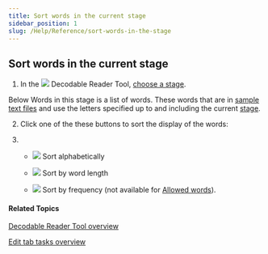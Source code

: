 ```yaml
---
title: Sort words in the current stage
sidebar_position: 1
slug: /Help/Reference/sort-words-in-the-stage
---
```


## Sort words in the current stage

1.  In the ![](/ref-docs-assets/images/Tasks/Edit_tasks/Decodable_Reader_Tool/Decodable_Reader_Tool_icon.png) Decodable Reader Tool, [choose a stage](Choose_a_stage.md).
    

Below Words in this stage is a list of words. These words that are in [sample text files](Letters_tab.md) and use the letters specified up to and including the current [stage](../../../Concepts/Stage.md).

2.  Click one of the these buttons to sort the display of the words:
    

1.  -   ![](/ref-docs-assets/images/Tasks/Edit_tasks/Decodable_Reader_Tool/SortAlphabetically.png) Sort alphabetically
        
    -   ![](/ref-docs-assets/images/Tasks/Edit_tasks/Decodable_Reader_Tool/SortByWordLength.png) Sort by word length
        
    -   ![](/ref-docs-assets/images/Tasks/Edit_tasks/Decodable_Reader_Tool/SortByFrequency.png) Sort by frequency (not available for [Allowed words](Allowed_Words_Files.md)).
        

#### Related Topics

[Decodable Reader Tool overview](Decodable_Reader_Tool_overview.md)

[Edit tab tasks overview](../Edit_tasks_overview.md)